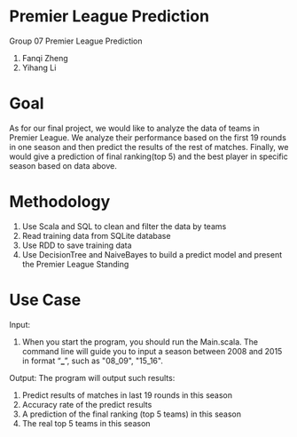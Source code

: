 # Premier League Prediction
Group 07 Premier League Prediction
1. Fanqi Zheng
2. Yihang Li


# Goal
As for our final project, we would like to analyze the data of teams in Premier League.
We analyze their performance based on the first 19 rounds in one season and then predict the results of the rest of matches.
Finally, we would give a prediction of final ranking(top 5) and the best player in specific season based on data above.



# Methodology
  1.	Use Scala and SQL to clean and filter the data by teams
  2.	Read training data from SQLite database
  3.	Use RDD to save training data
  4.	Use DecisionTree and NaiveBayes to build a predict model and present the Premier League Standing


# Use Case
Input: 
1. When you start the program, you should run the Main.scala. The command line will guide you to input a season between 2008 and 2015 in format “**_**”, such as "08_09", "15_16".

Output:
The program will output such results:
1. Predict results of matches in last 19 rounds in this season
2. Accuracy rate of the predict results
3. A prediction of the final ranking (top 5 teams) in this season
4. 	The real top 5 teams in this season
